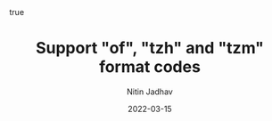 ---
author: Nitin Jadhav
title: Support "of", "tzh" and "tzm" format codes
date: 2022-03-15
commiturl: "https://github.com/postgres/postgres/commit/9dde82899cdf48bd7b2f3d83e4f724ac9ae02c79"
section: "authored"
pin: true
math: true
mermaid: true
---